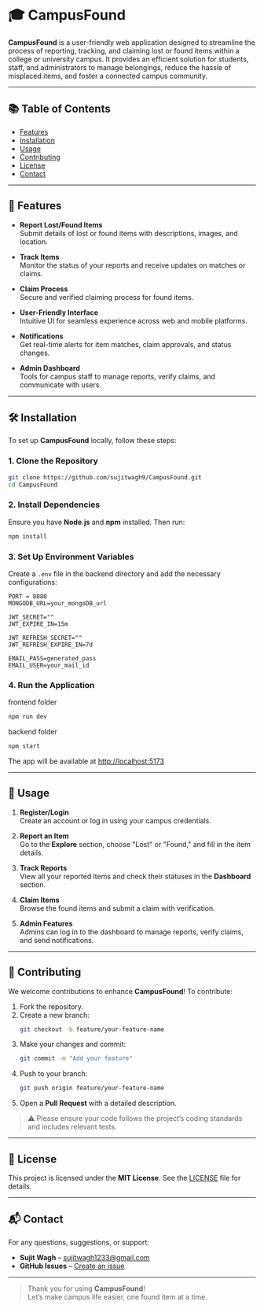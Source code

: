 # 🎓 CampusFound

**CampusFound** is a user-friendly web application designed to streamline the process of reporting, tracking, and claiming lost or found items within a college or university campus. It provides an efficient solution for students, staff, and administrators to manage belongings, reduce the hassle of misplaced items, and foster a connected campus community.

---

## 📚 Table of Contents

- [Features](#-features)
- [Installation](#-installation)
- [Usage](#-usage)
- [Contributing](#-contributing)
- [License](#-license)
- [Contact](#-contact)

---

## 🚀 Features

- **Report Lost/Found Items**  
  Submit details of lost or found items with descriptions, images, and location.

- **Track Items**  
  Monitor the status of your reports and receive updates on matches or claims.

- **Claim Process**  
  Secure and verified claiming process for found items.

- **User-Friendly Interface**  
  Intuitive UI for seamless experience across web and mobile platforms.

- **Notifications**  
  Get real-time alerts for item matches, claim approvals, and status changes.

- **Admin Dashboard**  
  Tools for campus staff to manage reports, verify claims, and communicate with users.

---

## 🛠 Installation

To set up **CampusFound** locally, follow these steps:

### 1. Clone the Repository

```bash
git clone https://github.com/sujitwagh9/CampusFound.git
cd CampusFound
```

### 2. Install Dependencies

Ensure you have **Node.js** and **npm** installed. Then run:

```bash
npm install
```

### 3. Set Up Environment Variables

Create a `.env` file in the backend directory and add the necessary configurations:

```env
PORT = 8080
MONGODB_URL=your_mongoDB_url

JWT_SECRET=""
JWT_EXPIRE_IN=15m

JWT_REFRESH_SECRET=""
JWT_REFRESH_EXPIRE_IN=7d

EMAIL_PASS=generated_pass
EMAIL_USER=your_mail_id
```

### 4. Run the Application

frontend folder
```bash
npm run dev
```

backend folder
```bash
npm start
```

The app will be available at [http://localhost:5173](http://localhost:5173)

---

## 📖 Usage

1. **Register/Login**  
   Create an account or log in using your campus credentials.

2. **Report an Item**  
   Go to the **Explore** section, choose "Lost" or "Found," and fill in the item details.

3. **Track Reports**  
   View all your reported items and check their statuses in the **Dashboard** section.

4. **Claim Items**  
   Browse the found items and submit a claim with verification.

5. **Admin Features**  
   Admins can log in to the dashboard to manage reports, verify claims, and send notifications.

---

## 🤝 Contributing

We welcome contributions to enhance **CampusFound**! To contribute:

1. Fork the repository.
2. Create a new branch:
   ```bash
   git checkout -b feature/your-feature-name
   ```
3. Make your changes and commit:
   ```bash
   git commit -m "Add your feature"
   ```
4. Push to your branch:
   ```bash
   git push origin feature/your-feature-name
   ```
5. Open a **Pull Request** with a detailed description.

> ⚠️ Please ensure your code follows the project’s coding standards and includes relevant tests.

---

## 📄 License

This project is licensed under the **MIT License**. See the [LICENSE](LICENSE) file for details.

---

## 📬 Contact

For any questions, suggestions, or support:

- **Sujit Wagh** – [sujitwagh1233@gmail.com](mailto:sujitwagh1233@gmail.com)
- **GitHub Issues** – [Create an issue](https://github.com/sujitwagh9/CampusFound/issues)

---

> Thank you for using **CampusFound**!  
> Let’s make campus life easier, one found item at a time.